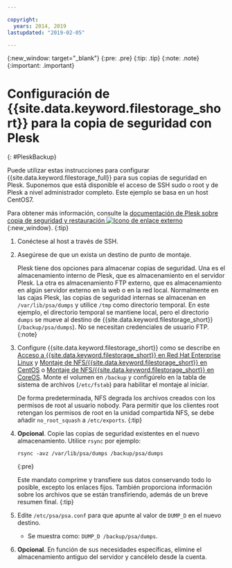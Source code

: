 ```yaml
---

copyright:
  years: 2014, 2019
lastupdated: "2019-02-05"

---
```

{:new_window: target="_blank"}
{:pre: .pre}
{:tip: .tip}
{:note: .note}
{:important: .important}

# Configuración de {{site.data.keyword.filestorage_short}} para la copia de seguridad con Plesk
{: #PleskBackup}

Puede utilizar estas instrucciones para configurar {{site.data.keyword.filestorage_full}} para sus copias de seguridad en Plesk. Suponemos que está disponible el acceso de SSH sudo o root y de Plesk a nivel administrador completo. Este ejemplo se basa en un host CentOS7.

Para obtener más información, consulte la [documentación de Plesk sobre copia de seguridad y restauración ![Icono de enlace externo](../../icons/launch-glyph.svg "Icono de enlace externo")](https://docs.plesk.com/en-US/12.5/administrator-guide/backing-up-and-restoration.59256/){:new_window}.
{:tip}

1. Conéctese al host a través de SSH.
2. Asegúrese de que un exista un destino de punto de montaje. <br />

   Plesk tiene dos opciones para almacenar copias de seguridad. Una es el almacenamiento interno de Plesk, que es almacenamiento en el servidor Plesk. La otra es almacenamiento FTP externo, que es almacenamiento en algún servidor externo en la web o en la red local. Normalmente en las cajas Plesk, las copias de seguridad internas se almacenan en `/var/lib/psa/dumps` y utilice `/tmp` como directorio temporal. En este ejemplo, el directorio temporal se mantiene local, pero el directorio `dumps` se mueve al destino de {{site.data.keyword.filestorage_short}} (`/backup/psa/dumps`). No se necesitan credenciales de usuario FTP.
   {:note}
3. Configure {{site.data.keyword.filestorage_short}} como se describe en [Acceso a {{site.data.keyword.filestorage_short}} en Red Hat Enterprise Linux](/docs/infrastructure/FileStorage?topic=FileStorage-mountingLinux) y [Montaje de NFS/{{site.data.keyword.filestorage_short}} en CentOS](/docs/infrastructure/FileStorage?topic=FileStorage-mountingCentOS) o [Montaje de NFS/{{site.data.keyword.filestorage_short}} en CoreOS](/docs/infrastructure/FileStorage?topic=FileStorage-mountingCoreOS). Monte el volumen en `/backup` y configúrelo en la tabla de sistema de archivos (`/etc/fstab`) para habilitar el montaje al iniciar. <br />

   De forma predeterminada, NFS degrada los archivos creados con los permisos de root al usuario nobody. Para permitir que los clientes root retengan los permisos de root en la unidad compartida NFS, se debe añadir `no_root_squash` a `/etc/exports`.
   {:tip}
4. **Opcional**. Copie las copias de seguridad existentes en el nuevo almacenamiento. Utilice `rsync` por ejemplo:
   ```
   rsync -avz /var/lib/psa/dumps /backup/psa/dumps
   ```
   {:pre}

   Este mandato comprime y transfiere sus datos conservando todo lo posible, excepto los enlaces fijos. También proporciona información sobre los archivos que se están transfiriendo, además de un breve resumen final.
   {:tip}
5. Edite `/etc/psa/psa.conf` para que apunte al valor de `DUMP_D` en el nuevo destino.
    - Se muestra como: `DUMP_D /backup/psa/dumps`.
6. **Opcional**. En función de sus necesidades específicas, elimine el almacenamiento antiguo del servidor y cancélelo desde la cuenta.

